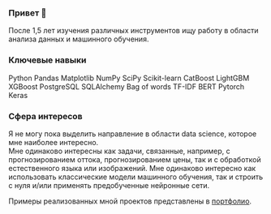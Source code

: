 ### Привет 👋

После 1,5 лет изучения различных инструментов ищу работу в области анализа данных и машинного обучения.

### Ключевые навыки
Python Pandas  Matplotlib  NumPy  SciPy  Scikit-learn  CatBoost  LightGBM  XGBoost
PostgreSQL  SQLAlchemy Bag of words TF-IDF  BERT  Pytorch  Keras

### Сфера интересов
Я не могу пока выделить направление в области data science, которое мне наиболее интересно.  
Мне одинаково интересны как задачи, связанные, например, с прогнозированием оттока, прогнозированием цены, так и с обработкой естественного языка или изображений.
Мне одинаково интересно как использовать классические модели машинного обучения, так и строить с нуля и/или применять предобученные нейронные сети.

Примеры реализованных мной проектов представлены в [портфолио](https://github.com/Dimentel/portfolio).

<!--
**Dimentel/Dimentel** is a ✨ _special_ ✨ repository because its `README.md` (this file) appears on your GitHub profile.

Here are some ideas to get you started:

- 🔭 I’m currently working on ...
- 🌱 I’m currently learning ...
- 👯 I’m looking to collaborate on ...
- 🤔 I’m looking for help with ...
- 💬 Ask me about ...
- 📫 How to reach me: ...
- 😄 Pronouns: ...
- ⚡ Fun fact: ...
-->
